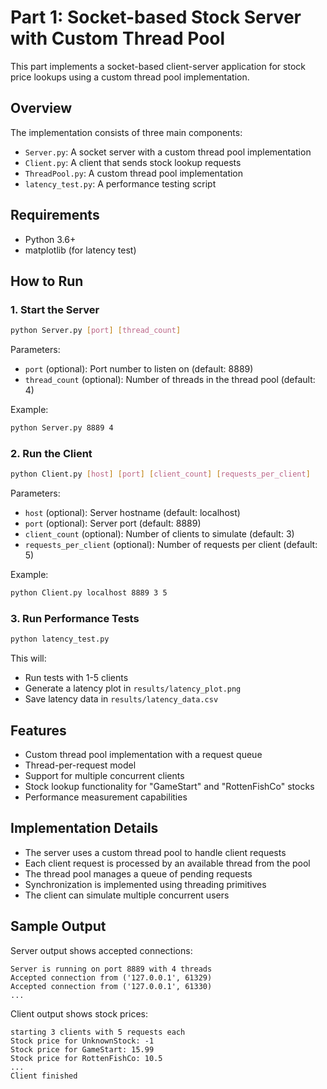 # Part 1: Socket-based Stock Server with Custom Thread Pool

This part implements a socket-based client-server application for stock price lookups using a custom thread pool implementation.

## Overview

The implementation consists of three main components:
- `Server.py`: A socket server with a custom thread pool implementation
- `Client.py`: A client that sends stock lookup requests
- `ThreadPool.py`: A custom thread pool implementation
- `latency_test.py`: A performance testing script

## Requirements

- Python 3.6+
- matplotlib (for latency test)

## How to Run

### 1. Start the Server

```bash
python Server.py [port] [thread_count]
```

Parameters:
- `port` (optional): Port number to listen on (default: 8889)
- `thread_count` (optional): Number of threads in the thread pool (default: 4)

Example:
```bash
python Server.py 8889 4
```

### 2. Run the Client

```bash
python Client.py [host] [port] [client_count] [requests_per_client]
```

Parameters:
- `host` (optional): Server hostname (default: localhost)
- `port` (optional): Server port (default: 8889)
- `client_count` (optional): Number of clients to simulate (default: 3)
- `requests_per_client` (optional): Number of requests per client (default: 5)

Example:
```bash
python Client.py localhost 8889 3 5
```

### 3. Run Performance Tests

```bash
python latency_test.py
```

This will:
- Run tests with 1-5 clients
- Generate a latency plot in `results/latency_plot.png`
- Save latency data in `results/latency_data.csv`

## Features

- Custom thread pool implementation with a request queue
- Thread-per-request model
- Support for multiple concurrent clients
- Stock lookup functionality for "GameStart" and "RottenFishCo" stocks
- Performance measurement capabilities

## Implementation Details

- The server uses a custom thread pool to handle client requests
- Each client request is processed by an available thread from the pool
- The thread pool manages a queue of pending requests
- Synchronization is implemented using threading primitives
- The client can simulate multiple concurrent users

## Sample Output

Server output shows accepted connections:
```
Server is running on port 8889 with 4 threads
Accepted connection from ('127.0.0.1', 61329)
Accepted connection from ('127.0.0.1', 61330)
...
```

Client output shows stock prices:
```
starting 3 clients with 5 requests each
Stock price for UnknownStock: -1
Stock price for GameStart: 15.99
Stock price for RottenFishCo: 10.5
...
Client finished
```